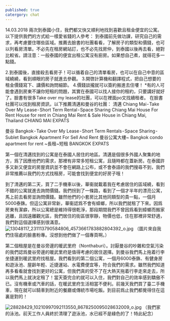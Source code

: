 ```yaml
---
published: true
catergory: chat
---
```

14.03.2018
兩次到泰國小住，我們都又快又順利地找到喜歡且租金便宜的公寓。以下提供我們的方式給一樣愛省錢的人參考：
到泰國前先做功課，研究自己的需求，再考慮要住哪些區域。推薦去臉書的社團看看，了解房子的類型和價錢，也可以列看房清單。不必先在租房網站訂，也不必先找房仲，到泰國以後再去看，絕對比較省。請注意：一般泰國的便宜出租公寓沒有廚房。如果想自己煮，就得花多一點錢。

2.到泰國後，直接殺去看房子！可以循着自己的清單看房，也可以在自己中意的區域繞繞，看到順眼的房子就進去參觀。
3.開啓計算機和翻譯程式，把自己想要的租金價錢寫下、講價和詢問細節。
4.價錢談攏就可以簽約搬進去住嘍！
*有的人可能會遇到房東不讓你短租的問題，其實在泰國可以找人接你的租約，只要講好就好了。臉書有很多Take over my lease的社團，可以在裡面po文找續租者。
在臉書社團可以找到租房資訊，以下推薦清邁和曼谷的社團：
清邁
Chiang Mai - Take Over My Lease - Short Term Rental - Space Sharing
Chiang Mai House For Rent
House for rent in Chiang Mai
Rent & Sale House in Chiang Mai, Thailand
CHIANG MAI EXPATS

曼谷
Bangkok - Take Over My Lease - Short Term Rentals - Space Sharing - Sublet
Bangkok Apartment For Sell And Rent
曼谷公寓大樓~ Bangkok condo apartment for rent ~長租~短租
BANGKOK EXPATS

第一個在清邁找到的公寓是在泰國人居住的地區。清邁是個很多外國人聚集的地方，爲了因應他們的需求，那裡有非常多短租公寓，且隨時都在蓋新房。在泰國許多又新又便宜的房屋資訊並不會在網路上公布，或不會泰語的我們搜尋不到，我們非常推薦以我們的方式找租房，可能會找到便宜的好房子哦！

到了清邁的第二天，買了二手機車以後，華衞就載着我在考慮居住的區域繞，看到不錯的公寓就進去詢問價錢。我們拐到了一條路，看到了一個才半年的漂亮公寓，馬上前去看房並詢問價錢。雖然他們的小套房比其他同類型的貴一點，一個月5000泰銖。但這公寓非常新，華衞認爲不會有蟑螂，所以我們就租了下來。因爲房東有潔癖，所以公寓總是維持得很乾淨，那段期間我們不曾因爲看到蟑螂而搬家逃離，且因遠離觀光區，我們居住的街區很寧靜，物價也低，住在那裡非常舒適，我們對這個選擇感到很滿意。
![13048117_231113790584806_4573661783882804392_o.jpg]({{site.baseurl}}/images/13048117_231113790584806_4573661783882804392_o.jpg)
（圖片來自我們住宿處的臉書粉專。沒想到他們做了一個專頁啊。）


第二個租屋是在曼谷旁邊的暖武里府（Nonthaburi）。討厭曼谷的吵雜和空氣污染的我們認爲曼谷旁邊的暖武里府是值得考慮的居住選擇。到曼谷我們馬上拖着行李坐捷運到暖武里府找租屋。我們看到的第二個公寓，一個月6000泰銖、有健身房和遊泳池、屋齡年輕、近捷運站、水電費便宜等，符合我們的需求。雖然我們知道再多看看就會找到更好的公寓，但我們真的受不了在大熱天拖着行李走來走去，所以我們馬上就決定租了！當天簽完合約就可以入住，我們對自己的效率感到驕傲不已。沒有機車或汽車的話，在暖武里府生活相當不便利。前幾天我們買了臺二手機車，現在就可以騎車到附近的餐廳或傳統市場吃飯。到目前爲止我們都覺得住在這裏是對的！

![28828429_10210997092113550_8678250095028632009_o.jpg]({{site.baseurl}}/images/28828429_10210997092113550_8678250095028632009_o.jpg)
（我們家的泳池。前天工作人員終於清理了遊泳池，水已經不是綠色的了！特此紀念）

